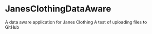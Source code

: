# JanesClothingDataAware
A data aware application for Janes Clothing
A test of uploading files to GitHub
